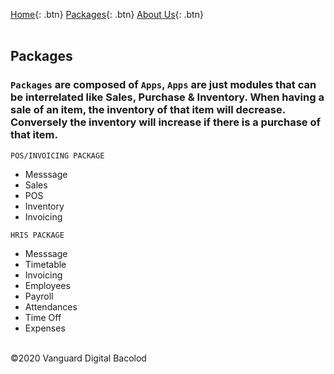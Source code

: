 [Home](https://wiserp-ph.github.io/wiserp){: .btn}
[Packages](https://wiserp-ph.github.io/wiserp/packages){: .btn}
[About Us](https://wiserp-ph.github.io/wiserp/about){: .btn}
<br/>
<br/>

## Packages

### `Packages` are composed of `Apps`, `Apps` are just modules that can be interrelated like Sales, Purchase & Inventory. When having a sale of an item, the inventory of that item will decrease. Conversely the inventory will increase if there is a purchase of that item. 

```
POS/INVOICING PACKAGE
```
- Messsage 
- Sales 
- POS 
- Inventory 
- Invoicing 


```
HRIS PACKAGE
```
- Messsage 
- Timetable
- Invoicing 
- Employees
- Payroll
- Attendances
- Time Off
- Expenses 

 
<br/>
©2020 Vanguard Digital Bacolod
